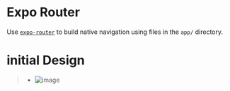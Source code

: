 # Expo Router 

Use [`expo-router`](https://expo.github.io/router) to build native navigation using files in the `app/` directory.

# initial Design
> - ![image](https://github.com/badreerauniyar/empoweringVote/assets/72812113/ace4c049-82c0-4e6e-97ee-400605f17695)

